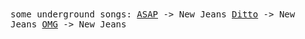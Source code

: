 <samp>
  some underground songs:
  <a href="https://www.youtube.com/watch?v=dJdqn5v4Dkw" target="_blank">ASAP</a>  -> New Jeans
  <a href="https://www.youtube.com/watch?v=pSUydWEqKwE" target="_blank">Ditto</a> -> New Jeans
  <a href="https://www.youtube.com/watch?v=sVTy_wmn5SU" target="_blank">OMG</a>   -> New Jeans
</samp>
